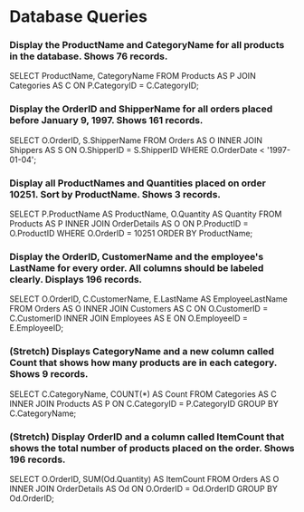# Database Queries

### Display the ProductName and CategoryName for all products in the database. Shows 76 records.

SELECT ProductName, CategoryName FROM Products AS P
JOIN Categories AS C ON P.CategoryID = C.CategoryID;

### Display the OrderID and ShipperName for all orders placed before January 9, 1997. Shows 161 records.

SELECT O.OrderID, S.ShipperName FROM Orders AS O INNER JOIN Shippers AS S
ON O.ShipperID = S.ShipperID WHERE O.OrderDate < '1997-01-04';

### Display all ProductNames and Quantities placed on order 10251. Sort by ProductName. Shows 3 records.

SELECT P.ProductName AS ProductName, O.Quantity AS Quantity
FROM Products AS P INNER JOIN OrderDetails AS O
ON P.ProductID = O.ProductID WHERE O.OrderID = 10251 ORDER BY ProductName;

### Display the OrderID, CustomerName and the employee's LastName for every order. All columns should be labeled clearly. Displays 196 records.

SELECT O.OrderID, C.CustomerName, E.LastName AS EmployeeLastName
FROM Orders AS O INNER JOIN Customers AS C
ON O.CustomerID = C.CustomerID INNER JOIN Employees AS
E ON O.EmployeeID = E.EmployeeID;

### (Stretch) Displays CategoryName and a new column called Count that shows how many products are in each category. Shows 9 records.

SELECT C.CategoryName, COUNT(\*) AS Count FROM Categories AS C
INNER JOIN Products AS P
ON C.CategoryID = P.CategoryID GROUP BY C.CategoryName;

### (Stretch) Display OrderID and a column called ItemCount that shows the total number of products placed on the order. Shows 196 records.

SELECT O.OrderID, SUM(Od.Quantity) AS ItemCount
FROM Orders AS O INNER JOIN OrderDetails AS
Od ON O.OrderID = Od.OrderID GROUP BY Od.OrderID;
